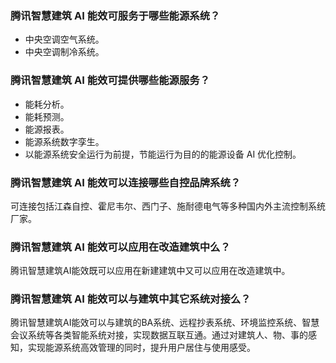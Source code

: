 ### 腾讯智慧建筑 AI 能效可服务于哪些能源系统？
- 中央空调空气系统。
- 中央空调制冷系统。

### 腾讯智慧建筑 AI 能效可提供哪些能源服务？
-	能耗分析。
-	能耗预测。
-	能源报表。
-	能源系统数字孪生。
-	以能源系统安全运行为前提，节能运行为目的的能源设备 AI 优化控制。

### 腾讯智慧建筑 AI 能效可以连接哪些自控品牌系统？
可连接包括江森自控、霍尼韦尔、西门子、施耐德电气等多种国内外主流控制系统厂家。

### 腾讯智慧建筑 AI 能效可以应用在改造建筑中么？
腾讯智慧建筑AI能效既可以应用在新建建筑中又可以应用在改造建筑中。

### 腾讯智慧建筑 AI 能效可以与建筑中其它系统对接么？
腾讯智慧建筑AI能效可以与建筑的BA系统、远程抄表系统、环境监控系统、智慧会议系统等各类智能系统对接，实现数据互联互通。通过对建筑人、物、事的感知，实现能源系统高效管理的同时，提升用户居住与使用感受。
